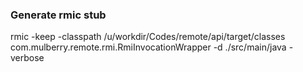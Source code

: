 ### Generate rmic stub

rmic -keep -classpath /u/workdir/Codes/remote/api/target/classes com.mulberry.remote.rmi.RmiInvocationWrapper -d ./src/main/java -verbose